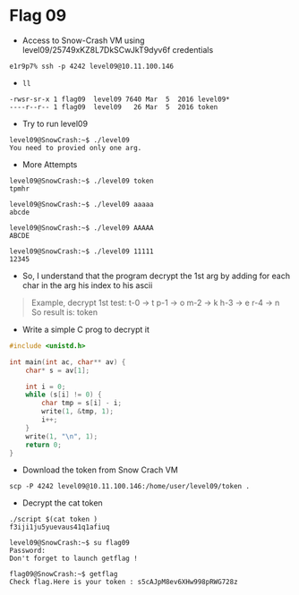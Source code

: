 # Flag 09

- Access to Snow-Crash VM using level09/25749xKZ8L7DkSCwJkT9dyv6f credentials
```
e1r9p7% ssh -p 4242 level09@10.11.100.146
```

- `ll`
```
-rwsr-sr-x 1 flag09  level09 7640 Mar  5  2016 level09*
----r--r-- 1 flag09  level09   26 Mar  5  2016 token
```

- Try to run level09
```
level09@SnowCrash:~$ ./level09 
You need to provied only one arg.
```

- More Attempts
```
level09@SnowCrash:~$ ./level09 token 
tpmhr

level09@SnowCrash:~$ ./level09 aaaaa
abcde

level09@SnowCrash:~$ ./level09 AAAAA
ABCDE

level09@SnowCrash:~$ ./level09 11111
12345
```

- So, I understand that the program decrypt the 1st arg by adding for each char in the arg his index to his ascii

> Example, decrypt 1st test: 
t-0 -> t
p-1 -> o
m-2 -> k
h-3 -> e
r-4 -> n
So result is: token

- Write a simple C prog to decrypt it

``` c
#include <unistd.h>

int main(int ac, char** av) {
	char* s = av[1];

	int i = 0;
	while (s[i] != 0) {
		char tmp = s[i] - i;
		write(1, &tmp, 1);
		i++;
	}
	write(1, "\n", 1);
	return 0;
}
```

- Download the token from Snow Crach VM
```
scp -P 4242 level09@10.11.100.146:/home/user/level09/token .
```

- Decrypt the cat token
```
./script $(cat token )
f3iji1ju5yuevaus41q1afiuq

level09@SnowCrash:~$ su flag09
Password: 
Don't forget to launch getflag !

flag09@SnowCrash:~$ getflag
Check flag.Here is your token : s5cAJpM8ev6XHw998pRWG728z
```